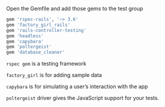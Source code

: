 Open the Gemfile and add those gems to the test group

```ruby
gem 'rspec-rails', '~> 3.6'
gem 'factory_girl_rails'
gem 'rails-controller-testing'
gem 'headless'
gem 'capybara'
gem 'poltergeist'
gem 'database_cleaner'
```

```rspec gem``` is a testing framework

```factory_girl``` is for adding sample data

```capybara``` is for simulating a user’s interaction with the app

```poltergeist``` driver gives the JavaScript support for your tests.